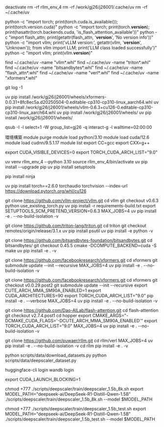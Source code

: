 deactivate
rm -rf rllm_env_4
rm -rf /work/gj26/j26001/.cache/uv
rm -rf ~/.cache/uv

python -c "import torch; print(torch.cuda.is_available()); print(torch.version.cuda)"
python -c "import torch; print(torch.__version__); print(hasattr(torch.backends.cuda, 'is_flash_attention_available'))"
python -c "import flash_attn; print(getattr(flash_attn, '__version__', 'No version info'))"
python -c "import vllm; print('vLLM version:', getattr(vllm, '__version__', 'Unknown')); from vllm import LLM; print('LLM class loaded successfully')"
python -c "import vllm; print(vllm.__version__)"



find ~/.cache/uv -name "vllm*.whl"
find ~/.cache/uv -name "triton*.whl"
find ~/.cache/uv -name "bitsandbytes*.whl"
find ~/.cache/uv -name "flash_attn*.whl"
find ~/.cache/uv -name "verl*.whl"
find ~/.cache/uv -name "xformers*.whl"


git log -1



uv pip install /work/gj26/j26001/wheels/xformers-0.0.31+8fc8ec5a.d20250504-0.editable-cp310-cp310-linux_aarch64.whl
uv pip install /work/gj26/j26001/wheels/vllm-0.6.3+cu126-0.editable-cp310-cp310-linux_aarch64.whl
uv pip install /work/gj26/j26001/wheels/
uv pip install /work/gj26/j26001/wheels/



qsub -I -l select=1 -W group_list=gj26 -q interact-g -l walltime=02:00:00

環境構築
module purge 
module load python/3.10
module load cuda/12.6
module load cudnn/9.5.1.17
module list
export CC=gcc
export CXX=g++

export CUDA_VISIBLE_DEVICES=0
export TORCH_CUDA_ARCH_LIST="9.0"


uv venv rllm_env_4 --python 3.10
source rllm_env_4/bin/activate
uv pip install --upgrade pip
uv pip install setuptools


pip install ninja

uv pip install torch==2.6.0 torchaudio torchvision --index-url https://download.pytorch.org/whl/cu126





git clone https://github.com/vllm-project/vllm.git
cd vllm
git checkout v0.6.3
python use_existing_torch.py
uv pip install -r requirements-build.txt
export SETUPTOOLS_SCM_PRETEND_VERSION=0.6.3
MAX_JOBS=4 uv pip install -e . --no-build-isolation -v

git clone https://github.com/triton-lang/triton.git
cd triton
git checkout remotes/origin/release/3.1.x
uv pip install psutil
uv pip install -e python -v

git clone https://github.com/bitsandbytes-foundation/bitsandbytes.git
cd bitsandbytes/
git checkout 0.45.5
cmake -DCOMPUTE_BACKEND=cuda -S
make
uv pip install -e . -v

git clone https://github.com/facebookresearch/xformers.git
cd xformers
git submodule update --init --recursive
MAX_JOBS=4 uv pip install -e . --no-build-isolation -v




git clone https://github.com/facebookresearch/xformers.git
cd xformers
git checkout v0.0.29.post2
git submodule update --init --recursive
export CUTE_ARCH_MMA_SM90A_ENABLED=1
export CUDA_ARCHITECTURES=90 
export TORCH_CUDA_ARCH_LIST="9.0"
pip install -e . --verbose
MAX_JOBS=4 uv pip install -e . --no-build-isolation -v



git clone https://github.com/Dao-AILab/flash-attention.git
cd flash-attention
git checkout v2.7.4.post1
cd hopper
export CMAKE_ARGS="-DCMAKE_CUDA_FLAGS='-DCUTE_ARCH_MMA_SM90A_ENABLED'"
export TORCH_CUDA_ARCH_LIST="9.0"
MAX_JOBS=4 uv pip install -e . --no-build-isolation -v




git clone https://github.com/puwaer/rllm.git
cd rllm/verl
MAX_JOBS=4 uv pip install -e . --no-build-isolation -v
cd rllm
pip install -e . -v


python scripts/data/download_datasets.py
python scripts/data/deepscaler_dataset.py

huggingface-cli login
wandb login

export CUDA_LAUNCH_BLOCKING=1

chmod +777 ./scripts/deepscaler/train/deepscaler_1.5b_8k.sh
export MODEL_PATH="deepseek-ai/DeepSeek-R1-Distill-Qwen-1.5B"
./scripts/deepscaler/train/deepscaler_1.5b_8k.sh --model $MODEL_PATH


chmod +777 ./scripts/deepscaler/train/deepscaler_1.5b_test.sh
export MODEL_PATH="deepseek-ai/DeepSeek-R1-Distill-Qwen-1.5B"
./scripts/deepscaler/train/deepscaler_1.5b_test.sh --model $MODEL_PATH